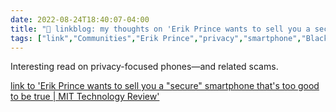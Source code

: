 ```yaml
---
date: 2022-08-24T18:40:07-04:00
title: "🔗 linkblog: my thoughts on 'Erik Prince wants to sell you a secure smartphone that's too good to be true | MIT Technology Review'"
tags: ["link","Communities","Erik Prince","privacy","smartphone","Blackwater"]
---
```

Interesting read on privacy-focused phones—and related scams.
 

[link to 'Erik Prince wants to sell you a "secure" smartphone that's too good to be true | MIT Technology Review'](https://www.technologyreview.com/2022/08/19/1058243/erik-prince-wants-to-sell-you-a-secure-smartphone-thats-too-good-to-be-true/)
